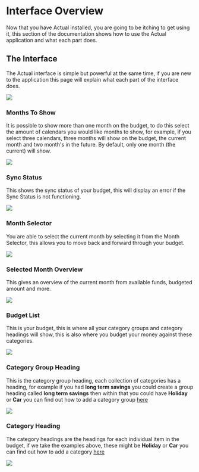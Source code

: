 # Interface Overview

Now that you have Actual installed, you are going to be itching to get using it, this section of the documentation shows how to use the Actual application and what each part does.

## The Interface

The Actual interface is simple but powerful at the same time, if you are new to the application this page will explain what each part of the interface does.

![](/img/using-actual/budget-main.png)

### Months To Show

It is possible to show more than one month on the budget, to do this select the amount of calendars you would like months to show, for example, if you select three calendars, three months will show on the budget, the current month and two month's in the future. By default, only one month (the current) will show.

![](/img/using-actual/budget-month-selector.png)

### Sync Status

This shows the sync status of your budget, this will display an error if the Sync Status is not functioning.

![](/img/using-actual/budget-sync-status.png)

### Month Selector

You are able to select the current month by selecting it from the Month Selector, this allows you to move back and forward through your budget.

![](/img/using-actual/budget-months.png)

### Selected Month Overview

This gives an overview of the current month from available funds, budgeted amount and more.

![](/img/using-actual/budget-month-overview.png)

### Budget List

This is your budget, this is where all your category groups and category headings will show, this is also where you budget your money against these categories.

![](/img/using-actual/budget-list.png)

### Category Group Heading

This is the category group heading, each collection of categories has a heading, for example if you had **long term savings** you could create a group heading called **long term savings** then within that you could have **Holiday** or **Car** you can find out how to add a category group [here](/Budgeting/categories#adding-a-category-group)

![](/img/using-actual/budget-category-heading.png)

### Category Heading

The category headings are the headings for each individual item in the budget, if we take the examples above, these might be **Holiday** or **Car** you can find out how to add a category [here](/Budgeting/categories#add-a-category)

![](/img/using-actual/budget-category.png)
